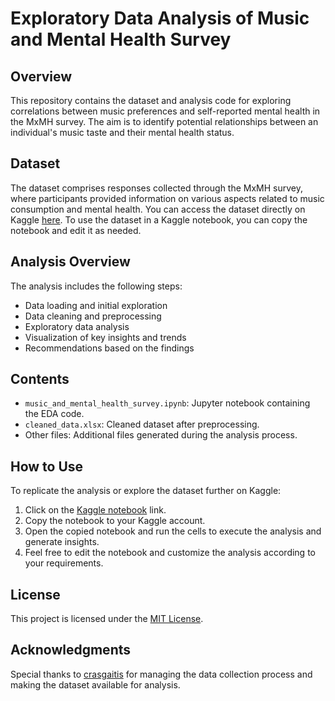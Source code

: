 # Exploratory Data Analysis of Music and Mental Health Survey

## Overview
This repository contains the dataset and analysis code for exploring correlations between music preferences and self-reported mental health in the MxMH survey. The aim is to identify potential relationships between an individual's music taste and their mental health status.

## Dataset
The dataset comprises responses collected through the MxMH survey, where participants provided information on various aspects related to music consumption and mental health. You can access the dataset directly on Kaggle [here](https://www.kaggle.com/datasets/catherinerasgaitis/mxmh-survey-results). To use the dataset in a Kaggle notebook, you can copy the notebook and edit it as needed.

## Analysis Overview

The analysis includes the following steps:

- Data loading and initial exploration
- Data cleaning and preprocessing
- Exploratory data analysis
- Visualization of key insights and trends
- Recommendations based on the findings

## Contents

- `music_and_mental_health_survey.ipynb`: Jupyter notebook containing the EDA code.
- `cleaned_data.xlsx`: Cleaned dataset after preprocessing.
- Other files: Additional files generated during the analysis process.

## How to Use
To replicate the analysis or explore the dataset further on Kaggle:
1. Click on the [Kaggle notebook](https://www.kaggle.com/code/khandelwalhitesh/eda-of-mxmh-survey) link.
2. Copy the notebook to your Kaggle account.
3. Open the copied notebook and run the cells to execute the analysis and generate insights.
4. Feel free to edit the notebook and customize the analysis according to your requirements.
<!--
## Contributors
- [Hitesh Khandelwal](https://github.com/hiteshchinu/) - Data Analyst
-->
## License
This project is licensed under the [MIT License](LICENSE).

## Acknowledgments
Special thanks to [crasgaitis](https://github.com/crasgaitis/) for managing the data collection process and making the dataset available for analysis.

